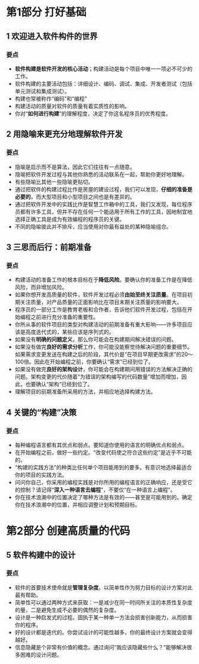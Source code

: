 # 第1部分 打好基础
## 1 欢迎进入软件构件的世界
### 要点
* **软件构建是软件开发的核心活动**；构建活动是每个项目中唯一一项必不可少的工作。
* 软件构建的主要活动包括：详细设计、编码、调试、集成、开发者测试（包括单元测试和集成测试）。
* 构建也常被称作“编码”和“编程”
* 构建活动的质量对软件的质量有着实质性的影响。
* 你对“**如何进行构建**”的理解程度，决定了你这名程序员的优秀程度。

## 2 用隐喻来更充分地理解软件开发
### 要点
* 隐喻是启示而不是算法，因此它们往往有一点随意。
* 隐喻把软件开发过程与其他你熟悉的活动联系在一起，帮助你更好地理解。
* 有些隐喻比其他一些隐喻更贴切。
* 通过把软件的构建过程比作是房屋的建设过程，我们可以发现，**仔细的准备是必要的**，而大型项目和小型项目之间也是有差异的。
* 通过把软件开发中的实践比作是智慧工作箱中的工具，我们又发现，每位程序员都有许多工具，但并不存在任何一个能适用于所有工作的工具，因地制宜地选择正确工具是成为有效编程的程序员的关键。
* 不同的隐喻彼此并不排斥，应当使用对你最有益处的某种隐喻组合。

## 3 三思而后行：前期准备
### 要点
* 构建活动的准备工作的根本目标在于**降低风险**。要确认你的准备工作是在降低风险，而非增加风险。
* 如果你想开发高质量的软件，软件开发过程必须**由始至终关注质量**。在项目初期关注质量，对产品质量的正面影响比在项目末期关注质量的影响要大。
* 程序员的一部分工作是教育老板和合作者，告诉他们软件开发过程，包括在开始编程之前进行充分准备的重要性。
* 你所从事的软件项目的类型对构建活动的前期准备有重大影响——许多项目应该是高度迭代式的，某些应该是序列式的。
* 如果没有**明确的问题定义**，那么你可能会在构建期间解决错误的问题。
* 如果没有做完**良好的需求分析**工作，你可能没能察觉待解决问题的重要细节。如果需求变更发送在构建之后的阶段，其代价是“在项目早期更改需求”的20～100倍。因此在开始编程之前，你要确认“需求”已经到位了。
* 如果没有做完**良好的架构设计**，你可能会在构建期间用错误的方法解决正确的问题。架构变更的代价随着“为错误的架构编写的代码数量”增加而增加，因此，也要确认“架构”已经到位了。
* 理解项目的前期准备所采用的方法，并相应地选择构建方法。

## 4 关键的“构建”决策
### 要点
* 每种编程语言都有其优点和弱点。要知道你使用的语言的明确优点和弱点。
* 在开始编程之前，做好一些约定。“改变代码使之符合这些约定”是近乎不可能的。
* “构建的实践方法”的种类比任何单个项目能用到的要多。有意识地选择最适合你的项目的实践方法。
* 问问你自己，你采用的编程实践是对你所用的编程语言的正确响应，还是受它的控制？请记得“**深入一种语言去编程**”，不要仅“在一种语言上编程”。
* 你在技术浪潮中的位置决定了哪种方法是有效的——甚至是可能用到的。确定你在技术浪潮中的位置，并相应调整计划和预期目标。

# 第2部分 创建高质量的代码
## 5 软件构建中的设计
### 要点
* 软件的首要技术使命就是**管理复杂度**。以简单性作为努力目标的设计方案对此最有帮助。
* 简单性可以通过两种方式来获取：一是减少在同一时间所关注的本质性复杂度的量，二是避免生成不必要的偶然的复杂度。
* 设计是一种启发式的过程。固执于某一种单一方法会损害创新能力，从而损害你的程序。
* 好的设计都是迭代的。你尝试设计的可能性越多，你的最终设计方案就会变得越好。
* 信息隐藏是个非常有价值的概念。通过询问“我应该隐藏些什么？”能够解决很多困难的设计问题。
